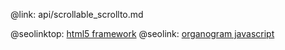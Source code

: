 @link: api/scrollable_scrollto.md

@seolinktop: [html5 framework](https://webix.com)
@seolink: [organogram javascript](https://webix.com/widget/organogram/)